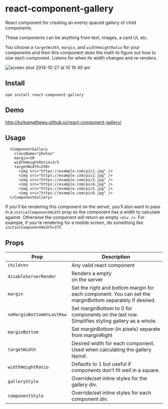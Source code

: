 react-component-gallery
================

React component for creating an evenly spaced gallery of child components.

These components can be anything from text, images, a card UI, etc.

You choose a `targetWidth`, `margin`, and `widthHeightRatio` for your components and then this component does the
math to figure out how to size each component. Listens for when its width
changes and re-renders.

![screen shot 2014-10-27 at 10 19 40 am](https://cloud.githubusercontent.com/assets/71047/4795569/7a457494-5dfd-11e4-890c-d7e15053c529.png)


## Install
`npm install react-component-gallery`

## Demo
http://kyleamathews.github.io/react-component-gallery/

## Usage

      <ComponentGallery
        className="photos"
        margin=10
        widthHeightRatio=3/5
        targetWidth=250>
          <img src="https://example.com/pic1.jpg" />
          <img src="https://example.com/pic2.jpg" />
          <img src="https://example.com/pic3.jpg" />
          <img src="https://example.com/pic4.jpg" />
          <img src="https://example.com/pic5.jpg" />
          <img src="https://example.com/pic6.jpg" />
      </ComponentGallery>

If you'll be rendering this component on the server, you'll also want to
pass in a `initialComponentWidth` prop so the component has a width to
calculate against. Otherwise the component will return an empty `<div />`.
For example, if you're rendering for a mobile screen, do something like
`initialComponentWidth=375`

## Props

Prop                       |    Description
---------------------------|----------------
`children`                 | Any valid react component
`disableServerRender`      | Renders a empty <div/> on the server
`margin`                   | Set the right and bottom margin for each component. You can set the marginBottom separately if desired.
`noMarginBottomOnLastRow`  | Set marginBottom to 0 for components on the last row. Simplifies styling gallery as a whole.
`marginBottom`             | Set marginBottom (in pixels) separate from marginRight
`targetWidth`              | Desired width for each component. Used when calculating the gallery layout.
`widthHeightRatio`         | Defaults to 1 but useful if components don't fit well in a square.
`galleryStyle`             | Override/set inline styles for the gallery div.
`componentStyle`           | Override/set inline styles for each component div.
